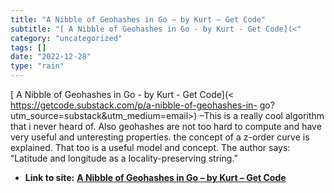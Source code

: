 ```yaml
---
title: "A Nibble of Geohashes in Go – by Kurt – Get Code"
subtitle: "[ A Nibble of Geohashes in Go - by Kurt - Get Code](<"
category: "uncategorized"
tags: []
date: "2022-12-28"
type: "rain"
---
```

[ A Nibble of Geohashes in Go - by Kurt - Get Code](<
https://getcode.substack.com/p/a-nibble-of-geohashes-in-
go?utm_source=substack&utm_medium=email>) –This is a really cool algorithm
that i never heard of. Also geohashes are not too hard to compute and have
very useful and unteresting properties. the concept of a z-order curve is
explained. That too is a useful model and concept. The author says: “Latitude
and longitude as a locality-preserving string.”


* **Link to site:** **[A Nibble of Geohashes in Go – by Kurt – Get Code](None)**